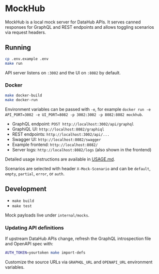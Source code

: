 # MockHub

MockHub is a local mock server for DataHub APIs. It serves canned responses for GraphQL and REST endpoints and allows toggling scenarios via request headers.

## Running

```bash
cp .env.example .env
make run
```

API server listens on `:3002` and the UI on `:8082` by default.

### Docker

```bash
make docker-build
make docker-run
```

Environment variables can be passed with `-e`, for example `docker run -e API_PORT=3002 -e UI_PORT=8082 -p 3002:3002 -p 8082:8082 mockhub`.

- GraphQL endpoint: `POST http://localhost:3002/api/graphql`
- GraphiQL UI: `http://localhost:8082/graphiql`
- REST endpoints: `http://localhost:3002/api/...`
- Swagger UI: `http://localhost:8082/swagger`
- Example frontend: `http://localhost:8082/`
- Server logs: `http://localhost:8082/logs` (also shown in the frontend)

Detailed usage instructions are available in [USAGE.md](USAGE.md).

Scenarios are selected with header `X-Mock-Scenario` and can be `default`, `empty`, `partial`, `error`, or `auth`.

## Development

- `make build`
- `make test`

Mock payloads live under `internal/mocks`.

### Updating API definitions

If upstream DataHub APIs change, refresh the GraphQL introspection file and OpenAPI spec with:

```bash
AUTH_TOKEN=yourtoken make import-defs
```

Customize the source URLs via `GRAPHQL_URL` and `OPENAPI_URL` environment variables.
